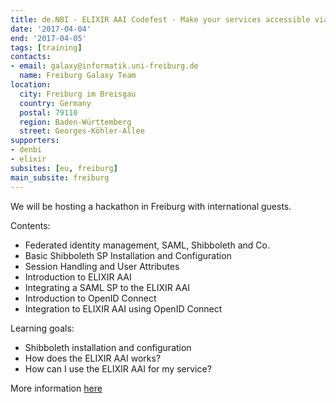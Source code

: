 ```yaml
---
title: de.NBI - ELIXIR AAI Codefest - Make your services accessible via ELIXIR AAI
date: '2017-04-04'
end: '2017-04-05'
tags: [training]
contacts:
- email: galaxy@informatik.uni-freiburg.de
  name: Freiburg Galaxy Team
location:
  city: Freiburg im Breisgau
  country: Germany
  postal: 79110
  region: Baden-Württemberg
  street: Georges-Köhler-Allee
supporters:
- denbi
- elixir
subsites: [eu, freiburg]
main_subsite: freiburg
---
```


We will be hosting a hackathon in Freiburg with international guests.

Contents:
- Federated identity management, SAML, Shibboleth and Co.
- Basic Shibboleth SP Installation and Configuration
- Session Handling and User Attributes
- Introduction to ELIXIR AAI
- Integrating a SAML SP to the ELIXIR AAI
- Introduction to OpenID Connect
- Integration to ELIXIR AAI using OpenID Connect


Learning goals:
- Shibboleth installation and configuration
- How does the ELIXIR AAI works?
- How can I use the ELIXIR AAI for my service?

More information [here](https://docs.google.com/document/d/1-ql5li_vpcrxn6nkwWZn3eMqIlf2qPSwD9k9rfJnXls/edit)

